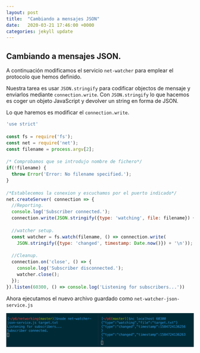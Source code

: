 ```yaml
---
layout: post
title:  "Cambiando a mensajes JSON"
date:   2020-03-21 17:46:00 +0000
categories: jekyll update
---
```

## Cambiando a mensajes JSON.

A continuación modificamos el servicio `net-watcher` para emplear el protocolo que hemos definido.

Nuestra tarea es usar `JSON.stringify` para codificar objectos de mensaje y enviarlos mediante `connection.write`. Con `JSON.stringify` lo que hacemos es coger un objeto JavaScript y devolver un string en forma de JSON.

Lo que haremos es modificar el `connection.write`.
```Javascript
'use strict'

const fs = require('fs');
const net = require('net');
const filename = process.argv[2];

/* Comprobamos que se introdujo nombre de fichero*/
if(!filename) {
  throw Error('Error: No filename specified.');
}

/*Establecemos la conexion y escuchamos por el puerto indicado*/
net.createServer( connection => {
  //Reporting.
  console.log('Subscriber connected.');
  connection.write(JSON.stringify({type: 'watching', file: filename}) + '\n');

  //watcher setup.
  const watcher = fs.watch(filename, () => connection.write(
    JSON.stringify({type: 'changed', timestamp: Date.now()}) + '\n'));

  //Cleanup.
  connection.on('close', () => {
    console.log('Subscriber disconnected.');
    watcher.close();
  });
}).listen(60300, () => console.log('Listening for subscribers...'))

```

Ahora ejecutamos el nuevo archivo guardado como `net-watcher-json-service.js`

![server-json](/capturas/captura_cambio.png)
